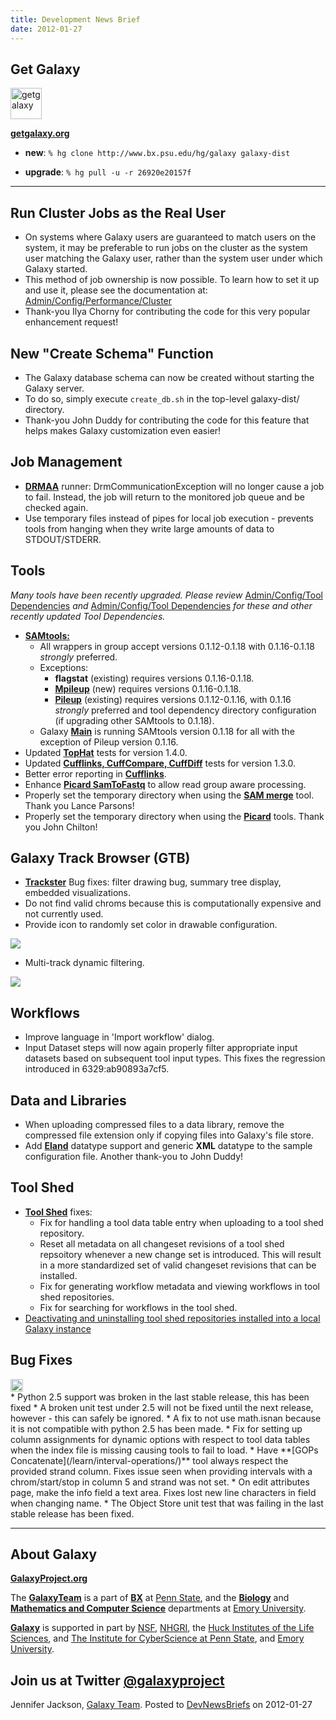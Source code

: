 ```yaml
---
title: Development News Brief
date: 2012-01-27
---
```


## Get Galaxy

<div class='left'><a href='http://getgalaxy.org/'><img src="http://galaxy.psu.edu/static/getgalaxy.png" alt="getgalaxy" width="50px" /></a></div>

 **[getgalaxy.org](http://getgalaxy.org)** 

* **new**: `% hg clone http://www.bx.psu.edu/hg/galaxy galaxy-dist`

* **upgrade**: `% hg pull -u -r 26920e20157f`

----


## Run Cluster Jobs as the Real User

* On systems where Galaxy users are guaranteed to match users on the system, it may be preferable to run jobs on the cluster as the system user matching the Galaxy user, rather than the system user under which Galaxy started.  
* This method of job ownership is now possible.  To learn how to set it up and use it, please see the documentation at: [Admin/Config/Performance/Cluster](/admin/config/performance/cluster/)
* Thank-you Ilya Chorny for contributing the code for this very popular enhancement request!

## New "Create Schema" Function

* The Galaxy database schema can now be created without starting the Galaxy server.
* To do so, simply execute `create_db.sh` in the top-level galaxy-dist/ directory.
* Thank-you John Duddy for contributing the code for this feature that helps makes Galaxy customization even easier!

## Job Management

* **[DRMAA](http://www.drmaa.org/)** runner: DrmCommunicationException will no longer cause a job to fail.  Instead, the job will return to the monitored job queue and be checked again.
* Use temporary files instead of pipes for local job execution - prevents tools from hanging when they write large amounts of data to STDOUT/STDERR.

## Tools

*Many tools have been recently upgraded. Please review* [Admin/Config/Tool Dependencies](/admin/config/tool-dependencies/) *and* [Admin/Config/Tool Dependencies](/admin/config/tool-dependencies/) *for these and other recently updated Tool Dependencies.*
* **[SAMtools:](http://samtools.sourceforge.net/)**
  * All wrappers in group accept versions 0.1.12-0.1.18 with 0.1.16-0.1.18 *strongly* preferred.
  * Exceptions:
    * **flagstat** (existing) requires versions 0.1.16-0.1.18.
    * **[Mpileup](http://samtools.sourceforge.net/mpileup.shtml)** (new) requires versions 0.1.16-0.1.18.
    * **[Pileup](http://samtools.sourceforge.net/pileup.shtml)** (existing) requires versions 0.1.12-0.1.16, with 0.1.16 *strongly* preferred and tool dependency directory configuration (if upgrading other SAMtools to 0.1.18).
  * Galaxy **[Main](/main/)** is running SAMtools version 0.1.18 for all with the exception of Pileup version 0.1.16.
* Updated **[TopHat](http://tophat.cbcb.umd.edu/)** tests for version 1.4.0.
* Updated **[Cufflinks, CuffCompare, CuffDiff](http://cufflinks.cbcb.umd.edu/)** tests for version 1.3.0.
* Better error reporting in **[Cufflinks](http://cufflinks.cbcb.umd.edu/)**.
* Enhance **[Picard SamToFastq](http://picard.sourceforge.net/javadoc/net/sf/picard/sam/SamToFastq.html)** to allow read group aware processing.
* Properly set the temporary directory when using the **[SAM merge](http://samtools.sourceforge.net/samtools.shtml)** tool. Thank you Lance Parsons!
* Properly set the temporary directory when using the **[Picard](http://picard.sourceforge.net/)** tools. Thank you John Chilton!

## Galaxy Track Browser (GTB)

* **[Trackster](/learn/visualization/)** Bug fixes: filter drawing bug, summary tree display, embedded visualizations.
* Do not find valid chroms because this is computationally expensive and not currently used.
* Provide icon to randomly set color in drawable configuration.

![](/src/images/news-graphics/2012_01_27_random-color-chooser.png)
* Multi-track dynamic filtering.

![](/src/images/news-graphics/2012_01_27_multi-track-filtering.png)

## Workflows

* Improve language in 'Import workflow' dialog.
* Input Dataset steps will now again properly filter appropriate input datasets based on subsequent tool input types.  This fixes the regression introduced in 6329:ab90893a7cf5.

## Data and Libraries

* When uploading compressed files to a data library, remove the compressed file extension only if copying files into Galaxy's file store.
* Add **[Eland](http://www.illumina.com/help/SequencingAnalysisWorkflow/Content/Vault/Informatics/Sequencing_Analysis/CASAVA/swSEQ_mCA_AppElandCASAVA1.htm)** datatype support and generic **XML** datatype to the sample configuration file. Another thank-you to John Duddy!

## Tool Shed

* **[Tool Shed](/toolshed/)** fixes:
  * Fix for handling a tool data table entry when uploading to a tool shed repository.
  * Reset all metadata on all changeset revisions of a tool shed repsoitory whenever a new change set is introduced. This will result in a more standardized set of valid changeset revisions that can be installed.
  * Fix for generating workflow metadata and viewing workflows in tool shed repositories.
  * Fix for searching for workflows in the tool shed.
* [Deactivating and uninstalling tool shed repositories installed into a local Galaxy instance](/uninstalling-repositories-from-galaxy/)

## Bug Fixes

<div class='right'><a href='/support/'><img src="/src/images/icons/bug.png" alt="bugs" width="20" /></a></div> 
* Python 2.5 support was broken in the last stable release, this has been fixed 
* A broken unit test under 2.5 will not be fixed until the next release, however - this can safely be ignored.
* A fix to not use math.isnan because it is not compatible with python 2.5 has been made.
* Fix for setting up column assignments for dynamic options with respect to tool data tables when the index file is missing causing tools to fail to load.
* Have **[GOPs Concatenate](/learn/interval-operations/)** tool always respect the provided strand column. Fixes issue seen when providing intervals with a chrom/start/stop in column 5 and strand was not set.
* On edit attributes page, make the info field a text area. Fixes lost new line characters in field when changing name.
* The Object Store unit test that was failing in the last stable release has been fixed.

----

## About Galaxy

**[GalaxyProject.org](http://galaxyproject.org)**

The **[GalaxyTeam](http://bitbucket.org/galaxy/galaxy-central/wiki/GalaxyTeam/)** is a part of **[BX](http://www.bx.psu.edu/)** at [Penn State](http://www.psu.edu/), and the **[Biology](http://www.biology.emory.edu/)** and **[Mathematics and Computer Science](http://www.mathcs.emory.edu/)** departments at [Emory University](http://www.emory.edu/home/index.html/). 

**[Galaxy](http://usegalaxy.org )** is supported in part by [NSF](http://www.nsf.gov/), [NHGRI](http://www.genome.gov/), the [Huck Institutes of the Life Sciences](http://www.huck.psu.edu/), and [The Institute for CyberScience at Penn State](http://www.ics.psu.edu/), and [Emory University](http://www.emory.edu/home/index.html).

Join us at **Twitter [@galaxyproject](http://twitter.com/#galaxyproject)**
----
Jennifer Jackson, [Galaxy Team](/galaxy-team/). Posted to [DevNewsBriefs](/docs/) on 2012-01-27
